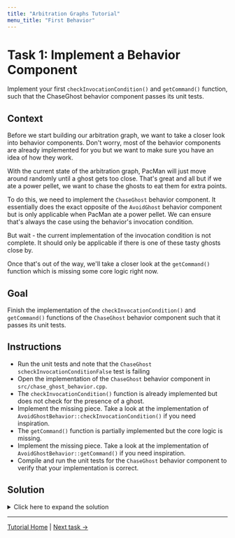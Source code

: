 ```yaml
---
title: "Arbitration Graphs Tutorial"
menu_title: "First Behavior"
---
```


# Task 1: Implement a Behavior Component

Implement your first `checkInvocationCondition()` and `getCommand()` function, such that the ChaseGhost behavior component passes its unit tests.

## Context

Before we start building our arbitration graph, we want to take a closer look into behavior components.
Don't worry, most of the behavior components are already implemented for you
  but we want to make sure you have an idea of how they work.

With the current state of the arbitration graph, PacMan will just move around randomly until a ghost gets too close.
That's great and all but if we ate a power pellet, we want to chase the ghosts to eat them for extra points.

To do this, we need to implement the `ChaseGhost` behavior component.
It essentially does the exact opposite of the `AvoidGhost` behavior component
  but is only applicable when PacMan ate a power pellet.
We can ensure that's always the case using the behavior's invocation condition.

But wait - the current implementation of the invocation condition is not complete.
It should only be applicable if there is one of these tasty ghosts close by.

Once that's out of the way, we'll take a closer look at the `getCommand()` function which is missing some core logic right now.

## Goal

Finish the implementation of the `checkInvocationCondition()` and `getCommand()` functions
  of the `ChaseGhost` behavior component such that it passes its unit tests.

## Instructions

- Run the unit tests and note that the `ChaseGhost` `scheckInvocationConditionFalse` test is failing
- Open the implementation of the `ChaseGhost` behavior component in `src/chase_ghost_behavior.cpp`.
- The `checkInvocationCondition()` function is already implemented but does not check for the presence of a ghost.
- Implement the missing piece. Take a look at the implementation of `AvoidGhostBehavior::checkInvocationCondition()` if you need inspiration.
- The `getCommand()` function is partially implemented but the core logic is missing.
- Implement the missing piece. Take a look at the implementation of `AvoidGhostBehavior::getCommand()` if you need inspiration.
- Compile and run the unit tests for the `ChaseGhost` behavior component to verify that your implementation is correct.

## Solution

<details>
<summary>Click here to expand the solution</summary>

Fix the invocation condition in `src/chase_ghost_behavior.cpp`:
```cpp
bool ChaseGhostBehavior::checkInvocationCondition(const Time& time) const {
    return environmentModel_->closestScaredGhost(time).has_value() &&
           environmentModel_->closestScaredGhost(time)->ghost.scaredCountdown > parameters_.minScaredTicksLeft &&
           environmentModel_->closestScaredGhost(time)->distance < parameters_.invocationMinDistance; // Only applicable if a ghost is close by
}
```

Add the missing piece of the `getCommand()` function in `src/chase_ghost_behavior.cpp`:
```cpp
Command ChaseGhostBehavior::getCommand(const Time& time) {
    auto pacmanPosition = environmentModel_->pacmanPosition();

    auto closestScaredGhost = environmentModel_->closestScaredGhost(time);
    if (!closestScaredGhost) {
        throw std::runtime_error("Can not compute command to chase ghost because there are no scared ghosts.");
    }

    auto ghostPosition = closestScaredGhost->ghost.position;

    std::optional<Direction> direction;

    // Add this part:
    // Chose the direction moving pacman towards the closest scared ghost
    double minDistance = std::numeric_limits<double>::max();
    for (const auto& move : Move::possibleMoves()) {
        auto nextPosition = environmentModel_->positionConsideringTunnel(pacmanPosition + move.deltaPosition);

        if (environmentModel_->isWall(nextPosition)) {
            continue;
        }

        // Chose the direction moving pacman towards the closest scared ghost (considering ghost movement)
        auto nextDistance = environmentModel_->mazeDistance(nextPosition, ghostPosition);
        if (nextDistance < minDistance) {
            direction = move.direction;
            minDistance = nextDistance;
        }
    }

    if (!direction) {
        throw std::runtime_error("Failed to compute direction to chase the closest ghost.");
    }

    return Command{direction.value()};
}

```
</details>


---
[Tutorial Home](../Tutorial.md)
|
[Next task →](2_extend_arbitration_graph.md)
